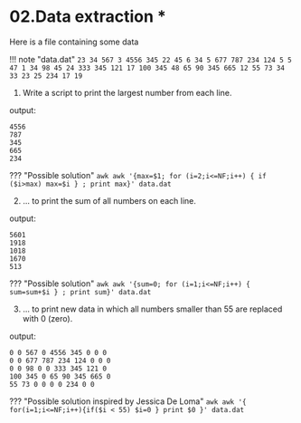 # 02.Data extraction *
Here is a file containing some data

!!! note "data.dat"
    ```
    23 34 567 3 4556 345 22 45 6
    34 5 677 787 234 124 5 5 47
    1 34 98 45 24 333 345 121 17
    100 345 48 65 90 345 665 12
    55 73 34 33 23 25 234 17 19
    ```

1) Write a script to print the largest number from each line.

output:
```
4556
787
345
665
234
```

??? "Possible solution"
    ``` awk
    awk '{max=$1; for (i=2;i<=NF;i++) { if ($i>max) max=$i } ; print max}' data.dat
    ```


2) ... to print the sum of all numbers on each line.

output:
```
5601
1918
1018
1670
513
```

??? "Possible solution"
    ```` awk
    awk '{sum=0; for (i=1;i<=NF;i++) { sum=sum+$i } ; print sum}' data.dat
    ````


3) ... to print new data in which all numbers smaller than 55 are replaced with 0 (zero).

output:
```
0 0 567 0 4556 345 0 0 0 
0 0 677 787 234 124 0 0 0 
0 0 98 0 0 333 345 121 0 
100 345 0 65 90 345 665 0 
55 73 0 0 0 0 234 0 0
```

??? "Possible solution inspired by Jessica De Loma"
    ``` awk
    awk '{ for(i=1;i<=NF;i++){if($i < 55) $i=0 } print $0 }' data.dat
    ```
